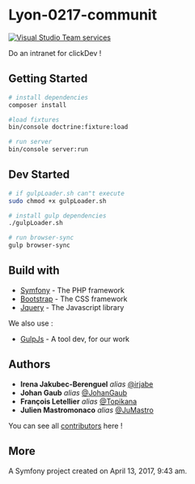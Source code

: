 Lyon-0217-communit
==================

[![Visual Studio Team services](https://img.shields.io/badge/Do%20at-WildCodeSchool-orange.svg)]()

Do an intranet for clickDev !

## Getting Started

```bash
# install dependencies
composer install

#load fixtures
bin/console doctrine:fixture:load

# run server
bin/console server:run 
```
## Dev Started

```bash
# if gulpLoader.sh can"t execute 
sudo chmod +x gulpLoader.sh

# install gulp dependencies
./gulpLoader.sh

# run browser-sync
gulp browser-sync
```

## Build with

- [Symfony](http://symfony.com) - The PHP framework
- [Bootstrap](http://getbootstrap.com) - The CSS framework
- [Jquery](http://jquery.com) - The Javascript library

We also use :

- [GulpJs](http://gulpjs.com) - A tool dev, for our work

## Authors

* **Irena Jakubec-Berenguel** _alias_ [@irjabe](https://github.com/irjabe)
* **Johan Gaub** _alias_ [@JohanGaub](https://github.com/JohanGaub)
* **François Letellier** _alias_ [@Topikana](https://github.com/Topikana)
* **Julien Mastromonaco** _alias_ [@JuMastro](https://github.com/JuMastro)

You can see all [contributors](https://github.com/WildCodeSchool/Lyon-0217-communit/contributors) here !


## More

A Symfony project created on April 13, 2017, 9:43 am.
